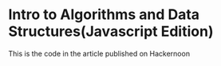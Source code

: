 # Intro to Algorithms and Data Structures(Javascript Edition)

This is the code in the article published on Hackernoon